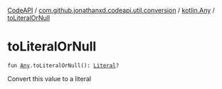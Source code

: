 [CodeAPI](../../index.md) / [com.github.jonathanxd.codeapi.util.conversion](../index.md) / [kotlin.Any](index.md) / [toLiteralOrNull](.)

# toLiteralOrNull

`fun `[`Any`](https://kotlinlang.org/api/latest/jvm/stdlib/kotlin/-any/index.html)`.toLiteralOrNull(): `[`Literal`](../../com.github.jonathanxd.codeapi.literal/-literal/index.md)`?`

Convert this value to a literal

